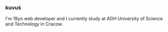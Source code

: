 ### kuvuś

I'm 19yo web developer and I currently study at AGH University of Science and Technology in Cracow.
